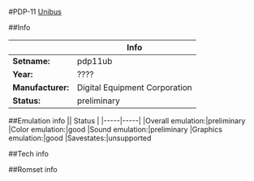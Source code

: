 #PDP-11 [Unibus](M9301-YA)

##Info

||Info|
|-----|-----|
|**Setname:**|pdp11ub
|**Year:**|????
|**Manufacturer:**|Digital Equipment Corporation
|**Status:**|preliminary

##Emulation info
|| Status |
|-----|-----|
|Overall emulation:|preliminary
|Color emulation:|good
|Sound emulation:|preliminary
|Graphics emulation:|good
|Savestates:|unsupported

##Tech info

##Romset info

<!--- START OF EDITED COMMENT DO NOT TOUCH TEXT ABOVE-->
